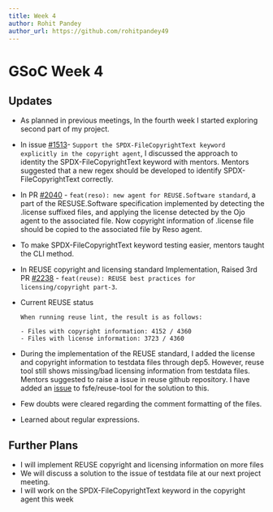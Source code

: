 ```yaml
---
title: Week 4
author: Rohit Pandey
author_url: https://github.com/rohitpandey49
---
```


# GSoC Week 4

## Updates

- As planned in previous meetings, In the fourth week I started exploring second part of my project.

- In issue [#1513](https://github.com/fossology/fossology/issues/1513)- `Support the SPDX-FileCopyrightText keyword explicitly in the copyright agent`, I discussed the approach to identity the SPDX-FileCopyrightText keyword with mentors. Mentors suggested that a new regex should be developed to identify SPDX-FileCopyrightText correctly.

- In PR [#2040](https://github.com/fossology/fossology/pull/2040) - `feat(reso): new agent for REUSE.Software standard`, a part of the RESUSE.Software specification implemented by detecting the .license suffixed files, and applying the license detected by the Ojo agent to the associated file. Now copyright information of .license file should be copied to the associated file by Reso agent.

- To make SPDX-FileCopyrightText keyword testing easier, mentors taught the CLI method.

- In REUSE copyright and licensing standard Implementation, Raised 3rd PR [#2238](https://github.com/fossology/fossology/pull/2238) - `feat(reuse): REUSE best practices for licensing/copyright part-3`.

- Current REUSE status
    ```
    When running reuse lint, the result is as follows:

    - Files with copyright information: 4152 / 4360
    - Files with license information: 3723 / 4360
    ```

- During the implementation of the REUSE standard, I added the license and copyright information to testdata files through dep5. However, reuse tool still shows missing/bad licensing information from testdata files. Mentors suggested to raise a issue in reuse github repository. I have added an [issue](https://github.com/fsfe/reuse-tool/issues/556) to fsfe/reuse-tool for the solution to this.

- Few doubts were cleared regarding the comment formatting of the files.

- Learned about regular expressions.

## Further Plans​

- I will implement REUSE copyright and licensing information on more files
- We will discuss a solution to the issue of testdata file at our next project meeting.
- I will work on the SPDX-FileCopyrightText keyword in the copyright agent this week